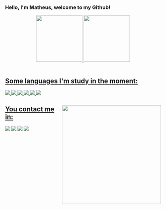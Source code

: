 ### Hello, I'm Matheus, welcome to my Github!

<div align="center">
  <a href="https://github.com/matheushideki1234">
  <img height="150em" border-radius= "20px"; src="https://github-readme-stats.vercel.app/api?username=matheushideki1234&show_icons=true&theme=dark&include_all_commits=true&count_private=true"/>
  <img height="150em" src="https://github-readme-stats.vercel.app/api/top-langs/?username=matheushideki1234&layout=compact&langs_count=7&theme=dark"/>
</div>
  
  <div style="display: inline_block">
    <br>
    <h2> Some languages I'm study in the moment: </h2>
   <img src="https://img.shields.io/badge/HTML-orange?style=for-the-badge&logo=html5&logoColor=white" target="_blank"></img> 
   <img src="https://img.shields.io/badge/CSS-blue?&style=for-the-badge&logo=css3&logoColor=white" target="_blank"></img>
   <img src="https://img.shields.io/badge/JavaScript-323330?style=for-the-badge&logo=javascript&logoColor=F7DF1E" target="_blank"></img>
   <img src="https://img.shields.io/badge/TypeScript-007ACC?style=for-the-badge&logo=typescript&logoColor=white" target="_blank"></img>
   <img src="https://img.shields.io/badge/PHP-777BB4?style=for-the-badge&logo=php&logoColor=white" target="_blank"></img>
   <img src="https://img.shields.io/badge/Wordpress-gray?style=for-the-badge&logo=wordpress&logoColor=black" target="_blank"></img>
</div>
  
  ##
   <img align="right" width="320" src="https://acegif.com/wp-content/uploads/cat-typing-2.gif"/>
  <h2> You contact me in: </h2>
  <div>
   <a href="https://twitter.com/matheus_fukuda" target="_blank"><img src="https://img.shields.io/badge/Twitter-1DA1F2?style=for-the-badge&logo=twitter&logoColor=white" target="_blank"></a>                                                                                           
  <a href="https://instagram.com/matheus_fukuda" target="_blank"><img src="https://img.shields.io/badge/-Instagram-%23E4405F?style=for-the-badge&logo=instagram&logoColor=white" target="_blank"></a>
  <a href = "mailto:matheushideki1234@hotmail.com"><img src="https://img.shields.io/badge/-Hotmail-%23333?style=for-the-badge&logo=gmail&logoColor=white" target="_blank"></a>
  <a href="https://www.linkedin.com/in/matheus-fukuda-385009155/" target="_blank"><img src="https://img.shields.io/badge/-LinkedIn-%230077B5?style=for-the-badge&logo=linkedin&logoColor=white" target="_blank"></a>  
  </br>
   
  </div>
  
  
